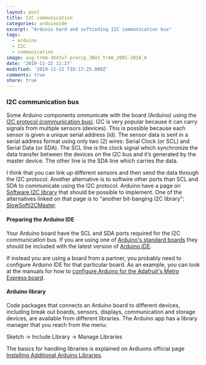 ```yaml
---
layout: post
title: I2C communication
categories: arduinoide
excerpt: "Ardunio hard and softcoding I2C communication bus"
tags:
  - arduino
  - I2C
  - communication
image: avg-trmm-3b43v7-precip_3B43_trmm_2001-2016_A
date: '2019-11-22 11:27'
modified: '2019-11-22 T18:17:25.000Z'
comments: true
share: true
---
```


### I2C communication bus

Some Arduino components ommunicate with the board (Arduino) using the [I2C protocol (communication bus)](https://howtomechatronics.com/tutorials/arduino/how-i2c-communication-works-and-how-to-use-it-with-arduino/). I2C is very popular because it can carry signals from multiple sensors (devices). This is possible because each sensor is given a unique serial address (id). The sensor data is sent in a serial address format using only two (2) wires: Serial Clock (or SCL) and Serial Data (or SDA). The SCL line is the clock signal which synchronize the data transfer between the devices on the I2C bus and it’s generated by the master device. The other line is the SDA line which carries the data.

I think that you can link up different sensors and then send the data through the I2C protocol. Another alternative is to softwire other ports than SCL and SDA to communicate using the I2C protocol. Arduino have a page on [Software I2C library](https://playground.arduino.cc/Main/SoftwareI2CLibrary/) that should be possible to implement. One of the alternatives linked on that page is to "another bit-banging I2C library": [SlowSoftI2CMaster](https://github.com/felias-fogg/SlowSoftI2CMaster).

#### Preparing the Arduino IDE

Your Arduino board have the SCL and SDA ports required for the I2C communication bus. If you are using one of [Arduino's standard boards](https://www.arduino.cc/en/main/boards) they should be included with the latest version of <span class='app'>[Arduino IDE](https://www.arduino.cc/en/main/software)</span>.

If instead you are using a board from a partner, you probably need to configure Arduino IDE for that particular board. As an example, you can look at the manuals for how to [configure Arduino for the Adafruit's Metro Express board](https://learn.adafruit.com/experimenters-guide-for-metro/configure-arduino-for-the-metro-express).

#### Arduino library

Code packages that connects an Arduino board to different devices, including break out boards, sensors, displays, communication and storage devices, are available from different libraries. The <span class='app'>Arduino</span> app has a library manager that you reach from the menu:

<span class='menu'>Sketch -> Include Library -> Manage Libraries</span>

The basics for handling libraries is explained on Ardiuons official page [Installing Additional Arduino Libraries](www.arduino.cc/en/Guide/Libraries).

